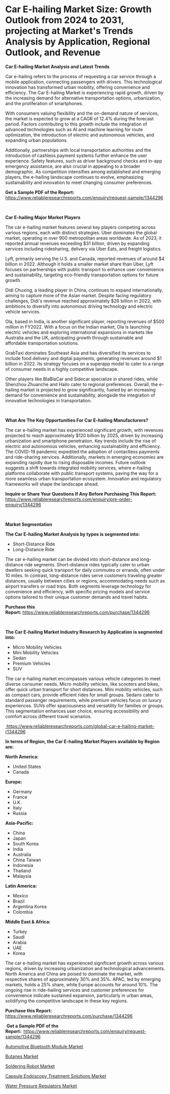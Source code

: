 <p><h1>Car E-hailing Market Size: Growth Outlook from 2024 to 2031, projecting at Market's Trends Analysis by Application, Regional Outlook, and Revenue</h1></p><p><strong>Car E-hailing Market Analysis and Latest Trends</strong></p>
<p><p>Car e-hailing refers to the process of requesting a car service through a mobile application, connecting passengers with drivers. This technological innovation has transformed urban mobility, offering convenience and efficiency. The Car E-hailing Market is experiencing rapid growth, driven by the increasing demand for alternative transportation options, urbanization, and the proliferation of smartphones.</p><p>With consumers valuing flexibility and the on-demand nature of services, the market is expected to grow at a CAGR of 12.4% during the forecast period. Factors contributing to this growth include the integration of advanced technologies such as AI and machine learning for route optimization, the introduction of electric and autonomous vehicles, and expanding urban populations.</p><p>Additionally, partnerships with local transportation authorities and the introduction of cashless payment systems further enhance the user experience. Safety features, such as driver background checks and in-app emergency assistance, are also crucial in appealing to a broader demographic. As competition intensifies among established and emerging players, the e-hailing landscape continues to evolve, emphasizing sustainability and innovation to meet changing consumer preferences.</p></p>
<p><strong>Get a Sample PDF of the Report:&nbsp;</strong> <a href="https://www.reliableresearchreports.com/enquiry/request-sample/1344296?utm_campaign=32&utm_medium=2&utm_source=Github&utm_content=ia&utm_term=30092024&utm_id=car-e-hailing">https://www.reliableresearchreports.com/enquiry/request-sample/1344296</a></p>
<p>&nbsp;</p>
<p><strong>Car E-hailing Major Market Players</strong></p>
<p><p>The car e-hailing market features several key players competing across various regions, each with distinct strategies. Uber dominates the global market, operating in over 900 metropolitan areas worldwide. As of 2023, it reported annual revenues exceeding $31 billion, driven by expanding services including ridesharing, delivery via Uber Eats, and freight logistics.</p><p>Lyft, primarily serving the U.S. and Canada, reported revenues of around $4 billion in 2022. Although it holds a smaller market share than Uber, Lyft focuses on partnerships with public transport to enhance user convenience and sustainability, targeting eco-friendly transportation options for future growth.</p><p>Didi Chuxing, a leading player in China, continues to expand internationally, aiming to capture more of the Asian market. Despite facing regulatory challenges, Didi's revenue reached approximately $26 billion in 2022, with ambitions to diversify into autonomous driving technology and electric vehicle services.</p><p>Ola, based in India, is another significant player, reporting revenues of $500 million in FY2022. With a focus on the Indian market, Ola is launching electric vehicles and exploring international expansions in markets like Australia and the UK, anticipating growth through sustainable and affordable transportation solutions.</p><p>GrabTaxi dominates Southeast Asia and has diversified its services to include food delivery and digital payments, generating revenues around $1 billion in 2022. Its strategy focuses on a superapp model to cater to a range of consumer needs in a highly competitive landscape.</p><p>Other players like BlaBlaCar and Sidecar specialize in shared rides, while Shenzhou Zhuanche and Hailo cater to regional preferences. Overall, the e-hailing market is projected to grow significantly, fueled by an increasing demand for convenience and sustainability, alongside the integration of innovative technologies in transportation.</p></p>
<p>&nbsp;</p>
<p><strong>What Are The Key Opportunities For Car E-hailing Manufacturers?</strong></p>
<p><p>The car e-hailing market has experienced significant growth, with revenues projected to reach approximately $120 billion by 2025, driven by increasing urbanization and smartphone penetration. Key trends include the rise of electric and autonomous vehicles, enhancing sustainability and efficiency. The COVID-19 pandemic expedited the adoption of contactless payments and ride-sharing services. Additionally, markets in emerging economies are expanding rapidly due to rising disposable incomes. Future outlook suggests a shift towards integrated mobility services, where e-hailing platforms collaborate with public transport systems, paving the way for a more seamless urban transportation ecosystem. Innovation and regulatory frameworks will shape the landscape ahead.</p></p>
<p><strong>Inquire or Share Your Questions If Any Before Purchasing This Report:</strong> <a href="https://www.reliableresearchreports.com/enquiry/pre-order-enquiry/1344296?utm_campaign=32&utm_medium=2&utm_source=Github&utm_content=ia&utm_term=30092024&utm_id=car-e-hailing">https://www.reliableresearchreports.com/enquiry/pre-order-enquiry/1344296</a></p>
<p>&nbsp;</p>
<p><strong>Market Segmentation</strong></p>
<p><strong>The Car E-hailing Market Analysis by types is segmented into:</strong></p>
<p><ul><li>Short-Distance Ride</li><li>Long-Distance Ride</li></ul></p>
<p><p>The car e-hailing market can be divided into short-distance and long-distance ride segments. Short-distance rides typically cater to urban dwellers seeking quick transport for daily commutes or errands, often under 10 miles. In contrast, long-distance rides serve customers traveling greater distances, usually between cities or regions, accommodating needs such as airport transfers or road trips. Both segments leverage technology for convenience and efficiency, with specific pricing models and service options tailored to their unique customer demands and travel habits.</p></p>
<p><strong>Purchase this Report:&nbsp;</strong><a href="https://www.reliableresearchreports.com/purchase/1344296?utm_campaign=32&utm_medium=2&utm_source=Github&utm_content=ia&utm_term=30092024&utm_id=car-e-hailing">https://www.reliableresearchreports.com/purchase/1344296</a></p>
<p>&nbsp;</p>
<p><strong>The Car E-hailing Market Industry Research by Application is segmented into:</strong></p>
<p><ul><li>Micro Mobility Vehicles</li><li>Mini Mobility Vehicles</li><li>Sedan</li><li>Premium Vehicles</li><li>SUV</li></ul></p>
<p><p>The car e-hailing market encompasses various vehicle categories to meet diverse consumer needs. Micro mobility vehicles, like scooters and bikes, offer quick urban transport for short distances. Mini mobility vehicles, such as compact cars, provide efficient rides for small groups. Sedans cater to standard passenger requirements, while premium vehicles focus on luxury experiences. SUVs offer spaciousness and versatility for families or groups. This segmentation enhances user choice, ensuring accessibility and comfort across different travel scenarios.</p></p>
<p><a href="https://www.reliableresearchreports.com/global-car-e-hailing-market-r1344296?utm_campaign=32&utm_medium=2&utm_source=Github&utm_content=ia&utm_term=30092024&utm_id=car-e-hailing">&nbsp;https://www.reliableresearchreports.com/global-car-e-hailing-market-r1344296</a></p>
<p><strong>In terms of Region, the Car E-hailing Market Players available by Region are:</strong></p>
<p>
    <p> <strong> North America: </strong>
        <ul>
            <li>United States</li>
            <li>Canada</li>
        </ul>
        </p> 
    <p> <strong> Europe: </strong>
        <ul>
            <li>Germany</li>
            <li>France</li>
            <li>U.K.</li>
            <li>Italy</li>
            <li>Russia</li>
        </ul>
        </p> 
    <p> <strong> Asia-Pacific: </strong>
        <ul>
            <li>China</li>
            <li>Japan</li>
            <li>South Korea</li>
            <li>India</li>
            <li>Australia</li>
            <li>China Taiwan</li>
            <li>Indonesia</li>
            <li>Thailand</li>
            <li>Malaysia</li>
        </ul>
        </p> 
    <p> <strong> Latin America: </strong>
        <ul>
            <li>Mexico</li>
            <li>Brazil</li>
            <li>Argentina Korea</li>
            <li>Colombia</li>
        </ul>
        </p> 
    <p> <strong> Middle East & Africa: </strong>
        <ul>
            <li>Turkey</li>
            <li>Saudi</li>
            <li>Arabia</li>
            <li>UAE</li>
            <li>Korea</li>
        </ul>
    </p>
    </p>
<p><p>The car e-hailing market has experienced significant growth across various regions, driven by increasing urbanization and technological advancements. North America and China are poised to dominate the market, with respective shares of approximately 30% and 35%. APAC, led by emerging markets, holds a 25% share, while Europe accounts for around 10%. The ongoing rise in ride-hailing services and customer preferences for convenience indicate sustained expansion, particularly in urban areas, solidifying the competitive landscape in these key regions.</p></p>
<p><strong>Purchase this Report: </strong><a href="https://www.reliableresearchreports.com/purchase/1344296?utm_campaign=32&utm_medium=2&utm_source=Github&utm_content=ia&utm_term=30092024&utm_id=car-e-hailing">https://www.reliableresearchreports.com/purchase/1344296</a></p>
<p>&nbsp;<strong>Get a Sample PDF of the Report:&nbsp;&nbsp;</strong><a href="https://www.reliableresearchreports.com/enquiry/request-sample/1344296?utm_campaign=32&utm_medium=2&utm_source=Github&utm_content=ia&utm_term=30092024&utm_id=car-e-hailing">https://www.reliableresearchreports.com/enquiry/request-sample/1344296</a></p>
<p><strong></strong></p>
<p><p><a href="https://issuu.com/reportprime-2/docs/automotive-bluetooth-module-market-_d79953b65711ce?utm_campaign=32&utm_medium=2&utm_source=Github&utm_content=ia&utm_term=30092024&utm_id=car-e-hailing">Automotive Bluetooth Module Market</a></p><p><a href="https://github.com/MegiBogdani1953/Market-Research-Report-List-1/blob/main/butanes-market.md?utm_campaign=32&utm_medium=2&utm_source=Github&utm_content=ia&utm_term=30092024&utm_id=car-e-hailing">Butanes Market</a></p><p><a href="https://www.linkedin.com/pulse/soldering-robot-industry-sector-market-dynamics-future-scenarios-8ivpe?utm_campaign=32&utm_medium=2&utm_source=Github&utm_content=ia&utm_term=30092024&utm_id=car-e-hailing">Soldering Robot Market</a></p><p><a href="https://github.com/MonroeBullock54/Market-Research-Report-List-1/blob/main/capsule-endoscopy-treatment-solutions-market.md?utm_campaign=32&utm_medium=2&utm_source=Github&utm_content=ia&utm_term=30092024&utm_id=car-e-hailing">Capsule Endoscopy Treatment Solutions Market</a></p><p><a href="https://www.linkedin.com/pulse/why-should-you-invest-water-pressure-regulators-market-hce2e?utm_campaign=32&utm_medium=2&utm_source=Github&utm_content=ia&utm_term=30092024&utm_id=car-e-hailing">Water Pressure Regulators Market</a></p></p>